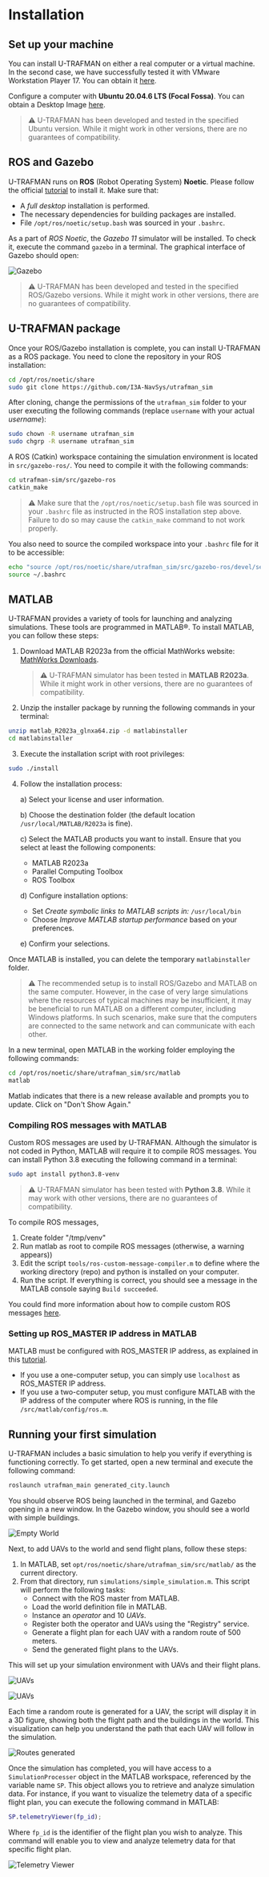 # Installation


## Set up your machine

You can install U-TRAFMAN on either a real computer or a virtual machine. In the second case, we have successfully tested it with VMware Workstation Player 17. You can obtain it [here](https://www.vmware.com/es/products/workstation-player/workstation-player-evaluation.html).

Configure a computer with **Ubuntu 20.04.6 LTS (Focal Fossa)**. You can obtain a Desktop Image [here](https://releases.ubuntu.com/focal).

>:warning: U-TRAFMAN has been developed and tested in the specified Ubuntu version. While it might work in other versions, there are no guarantees of compatibility.


## ROS and Gazebo

U-TRAFMAN runs on **ROS** (Robot Operating System) **Noetic**. 
Please follow the official [tutorial](https://wiki.ros.org/noetic/Installation/Ubuntu) to install it.
Make sure that:
- A _full desktop_ installation is performed.
- The necessary dependencies for building packages are installed.
- File `/opt/ros/noetic/setup.bash` was sourced in your `.bashrc`.

As a part of _ROS Noetic_, the _Gazebo 11_ simulator will be installed. To check it, execute the command `gazebo` in a terminal. The graphical interface of Gazebo should open:

![Gazebo](./img/gazebo.png 'Gazebo simulator. :size=600px')

>:warning: U-TRAFMAN has been developed and tested in the specified ROS/Gazebo versions. While it might work in other versions, there are no guarantees of compatibility.


## U-TRAFMAN package

Once your ROS/Gazebo installation is complete, you can install U-TRAFMAN as a ROS package.
You need to clone the repository in your ROS installation:
```bash
cd /opt/ros/noetic/share
sudo git clone https://github.com/I3A-NavSys/utrafman_sim
```

After cloning, change the permissions of the `utrafman_sim` folder to your user executing the following commands (replace `username` with your actual _username_):
```bash
sudo chown -R username utrafman_sim
sudo chgrp -R username utrafman_sim
```

A ROS (Catkin) workspace containing the simulation environment is located in `src/gazebo-ros/`. 
You need to compile it with the following commands:
```bash
cd utrafman-sim/src/gazebo-ros
catkin_make
```
>:warning: Make sure that the `/opt/ros/noetic/setup.bash` file was sourced in your `.bashrc` file as instructed in the ROS installation step above. Failure to do so may cause the `catkin_make` command to not work properly.

You also need to source the compiled workspace into your `.bashrc` file for it to be accessible:
```bash
echo "source /opt/ros/noetic/share/utrafman_sim/src/gazebo-ros/devel/setup.bash" >> ~/.bashrc
source ~/.bashrc
```


## MATLAB

U-TRAFMAN provides a variety of tools for launching and analyzing simulations. These tools are programmed in MATLAB®.
To install MATLAB, you can follow these steps:


1. Download MATLAB R2023a from the official MathWorks website: [MathWorks Downloads](https://es.mathworks.com/downloads).

   >:warning:  U-TRAFMAN simulator has been tested in **MATLAB R2023a**. While it might work in other versions, there are no guarantees of compatibility.

2. Unzip the installer package by running the following commands in your terminal:
```bash
unzip matlab_R2023a_glnxa64.zip -d matlabinstaller
cd matlabinstaller
```
3. Execute the installation script with root privileges:
```bash
sudo ./install
```
4. Follow the installation process:

   a) Select your license and user information.
   
   b) Choose the destination folder (the default location `/usr/local/MATLAB/R2023a` is fine).

   c) Select the MATLAB products you want to install. Ensure that you select at least the following components:
      - MATLAB R2023a
      - Parallel Computing Toolbox
      - ROS Toolbox
      
   d) Configure installation options:
      - Set _Create symbolic links to MATLAB scripts in:_ `/usr/local/bin`
      - Choose _Improve MATLAB startup performance_ based on your preferences.
      
   e) Confirm your selections.

Once MATLAB is installed, you can delete the temporary `matlabinstaller` folder.

>:warning:  The recommended setup is to install ROS/Gazebo and MATLAB on the same computer. However, in the case of very large simulations where the resources of typical machines may be insufficient, it may be beneficial to run MATLAB on a different computer, including Windows platforms. In such scenarios, make sure that the computers are connected to the same network and can communicate with each other.

In a new terminal, open MATLAB in the working folder employing the following commands:
```bash
cd /opt/ros/noetic/share/utrafman_sim/src/matlab
matlab
```
Matlab indicates that there is a new release available and prompts you to update. Click on "Don't Show Again."


### Compiling ROS messages with MATLAB

Custom ROS messages are used by U-TRAFMAN. Although the simulator is not coded in Python, MATLAB will require it to compile ROS messages. You can install Python 3.8 executing the following command in a terminal:
```bash
sudo apt install python3.8-venv
```
>⚠️ U-TRAFMAN simulator has been tested with **Python 3.8**. While it may work with other versions, there are no guarantees of compatibility.

To compile ROS messages, 

1. Create folder "/tmp/venv"
2. Run matlab as root to compile ROS messages (otherwise, a warning appears))
3. Edit the script `tools/ros-custom-message-compiler.m` to define where the working directory (repo) and python is installed on your computer.
4. Run the script. If everything is correct, you should see a message in the MATLAB console saying `Build succeeded`.

You could find more information about how to compile custom ROS messages [here](https://es.mathworks.com/help/ros/custom-message-support.html?s_tid=CRUX_lftnav). 


### Setting up ROS_MASTER IP address in MATLAB
MATLAB must be configured with ROS_MASTER IP address, as explained in this [tutorial](https://es.mathworks.com/help/ros/ug/get-started-with-ros.html).
- If you use a one-computer setup, you can simply use `localhost` as ROS_MASTER IP address.
- If you use a two-computer setup, you must configure MATLAB with the IP address of the computer where ROS is running, in the file `/src/matlab/config/ros.m`. 


## Running your first simulation

U-TRAFMAN includes a basic simulation to help you verify if everything is functioning correctly. To get started, open a new terminal and execute the following command:

```bash
roslaunch utrafman_main generated_city.launch
```
You should observe ROS being launched in the terminal, and Gazebo opening in a new window. In the Gazebo window, you should see a world with simple buildings.

![Empty World](./img/tutorials/simple-simulation-1.png 'Gazebo Viewer with a generated city world.  :size=800px')


Next, to add UAVs to the world and send flight plans, follow these steps:

1. In MATLAB, set `opt/ros/noetic/share/utrafman_sim/src/matlab/` as the current directory.
2. From that directory, run `simulations/simple_simulation.m`. This script will perform the following tasks:
   - Connect with the ROS master from MATLAB.
   - Load the world definition file in MATLAB.
   - Instance an _operator_ and 10 _UAVs_.
   - Register both the operator and UAVs using the "Registry" service.
   - Generate a flight plan for each UAV with a random route of 500 meters.
   - Send the generated flight plans to the UAVs.

This will set up your simulation environment with UAVs and their flight plans.


![UAVs](./img/tutorials/simple-simulation-2.png 'Gazebo Viewer. Ten UAVs flying in the world. :size=800px')

![UAVs](./img/tutorials/simple-simulation-3.png 'Gazebo Viewer. Ten UAVs flying in the world. :size=800px')

Each time a random route is generated for a UAV, the script will display it in a 3D figure, showing both the flight path and the buildings in the world. This visualization can help you understand the path that each UAV will follow in the simulation.

![Routes generated](./img/tutorials/simple-simulation-random-routes.png 'Random routes generated :size=800px')

Once the simulation has completed, you will have access to a `SimulationProcesser` object in the MATLAB workspace, referenced by the variable name `SP`. This object allows you to retrieve and analyze simulation data. For instance, if you want to visualize the telemetry data of a specific flight plan, you can execute the following command in MATLAB:

```matlab
SP.telemetryViewer(fp_id);
```
Where `fp_id` is the identifier of the flight plan you wish to analyze. This command will enable you to view and analyze telemetry data for that specific flight plan.


![Telemetry Viewer](./img/tutorials/simple-simulation-telemetry-viewer.png 'MATLAB Telemetry Viewer :size=800px')



